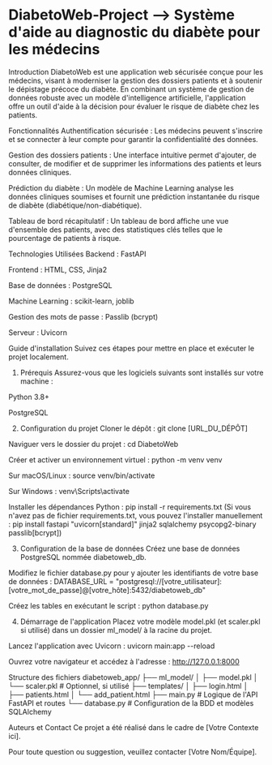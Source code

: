 # DiabetoWeb-Project --> Système d'aide au diagnostic du diabète pour les médecins

Introduction
DiabetoWeb est une application web sécurisée conçue pour les médecins, visant à moderniser la gestion des dossiers patients et à soutenir le dépistage précoce du diabète. En combinant un système de gestion de données robuste avec un modèle d'intelligence artificielle, l'application offre un outil d'aide à la décision pour évaluer le risque de diabète chez les patients.

Fonctionnalités
Authentification sécurisée : Les médecins peuvent s'inscrire et se connecter à leur compte pour garantir la confidentialité des données.

Gestion des dossiers patients : Une interface intuitive permet d'ajouter, de consulter, de modifier et de supprimer les informations des patients et leurs données cliniques.

Prédiction du diabète : Un modèle de Machine Learning analyse les données cliniques soumises et fournit une prédiction instantanée du risque de diabète (diabétique/non-diabétique).

Tableau de bord récapitulatif : Un tableau de bord affiche une vue d'ensemble des patients, avec des statistiques clés telles que le pourcentage de patients à risque.

Technologies Utilisées
Backend : FastAPI

Frontend : HTML, CSS, Jinja2

Base de données : PostgreSQL

Machine Learning : scikit-learn, joblib

Gestion des mots de passe : Passlib (bcrypt)

Serveur : Uvicorn

Guide d'installation
Suivez ces étapes pour mettre en place et exécuter le projet localement.

1. Prérequis
Assurez-vous que les logiciels suivants sont installés sur votre machine :

Python 3.8+

PostgreSQL

2. Configuration du projet
Cloner le dépôt :
git clone [URL_DU_DÉPÔT]

Naviguer vers le dossier du projet :
cd DiabetoWeb

Créer et activer un environnement virtuel :
python -m venv venv

Sur macOS/Linux : source venv/bin/activate

Sur Windows : venv\Scripts\activate

Installer les dépendances Python :
pip install -r requirements.txt
(Si vous n'avez pas de fichier requirements.txt, vous pouvez l'installer manuellement : pip install fastapi "uvicorn[standard]" jinja2 sqlalchemy psycopg2-binary passlib[bcrypt])

3. Configuration de la base de données
Créez une base de données PostgreSQL nommée diabetoweb_db.

Modifiez le fichier database.py pour y ajouter les identifiants de votre base de données :
DATABASE_URL = "postgresql://[votre_utilisateur]:[votre_mot_de_passe]@[votre_hôte]:5432/diabetoweb_db"

Créez les tables en exécutant le script :
python database.py

4. Démarrage de l'application
Placez votre modèle model.pkl (et scaler.pkl si utilisé) dans un dossier ml_model/ à la racine du projet.

Lancez l'application avec Uvicorn :
uvicorn main:app --reload

Ouvrez votre navigateur et accédez à l'adresse : http://127.0.0.1:8000

Structure des fichiers
diabetoweb_app/
├── ml_model/
│   ├── model.pkl
│   └── scaler.pkl  # Optionnel, si utilisé
├── templates/
│   ├── login.html
│   ├── patients.html
│   └── add_patient.html
├── main.py        # Logique de l'API FastAPI et routes
└── database.py    # Configuration de la BDD et modèles SQLAlchemy

Auteurs et Contact
Ce projet a été réalisé dans le cadre de [Votre Contexte ici].

Pour toute question ou suggestion, veuillez contacter [Votre Nom/Équipe].